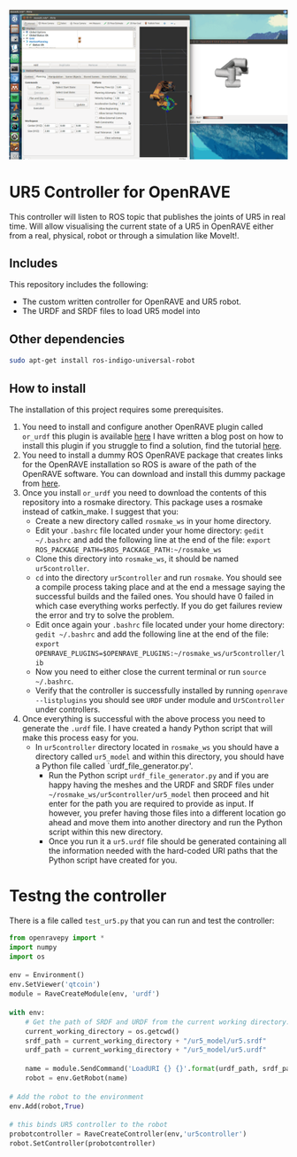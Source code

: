![Plugin Demo](repo_assets/demo.gif "Plugin Demo")

# UR5 Controller for OpenRAVE
This controller will listen to ROS topic that publishes the joints of UR5 in real time. Will allow visualising the current state
of a UR5 in OpenRAVE either from a real, physical, robot or through a simulation like MoveIt!.

## Includes
This repository includes the following:
- The custom written controller for OpenRAVE and UR5 robot.
- The URDF and SRDF files to load UR5 model into

## Other dependencies
```bash
sudo apt-get install ros-indigo-universal-robot
```

## How to install
The installation of this project requires some prerequisites.

1. You need to install and configure another OpenRAVE plugin called `or_urdf` this plugin is available [here](https://github.com/personalrobotics/or_urdf)
I have written a blog post on how to install this plugin if you struggle to find a solution, find the tutorial [here]().
2. You need to install a dummy ROS OpenRAVE package that creates links for the OpenRAVE installation so ROS is aware of the
path of the OpenRAVE software. You can download and install this dummy package from [here](https://github.com/papallas/ros_openrave).
3. Once you install `or_urdf` you need to download the contents of this repository into a rosmake directory. This package uses a
rosmake instead of catkin_make. I suggest that you:
   - Create a new directory called `rosmake_ws` in your home directory.
   - Edit your `.bashrc` file located under your home directory: `gedit ~/.bashrc` and add the following line at the end of the file: `export ROS_PACKAGE_PATH=$ROS_PACKAGE_PATH:~/rosmake_ws`
   - Clone this directory into `rosmake_ws`, it should be named `ur5controller`.
   - `cd` into the directory `ur5controller` and run `rosmake`. You should see a compile process taking place and at the end
   a message saying the successful builds and the failed ones. You should have 0 failed in which case everything works perfectly. If you do get failures review the error and try to solve the problem.
   - Edit once again your `.bashrc` file located under your home directory: `gedit ~/.bashrc` and add the following line at the end of the file: `export OPENRAVE_PLUGINS=$OPENRAVE_PLUGINS:~/rosmake_ws/ur5controller/lib`
   - Now you need to either close the current terminal or run `source ~/.bashrc`.
   - Verify that the controller is successfully installed by running `openrave --listplugins` you should see `URDF` under module and `Ur5Controller` under controllers.
4. Once everything is successful with the above process you need to generate the `.urdf` file. I have created a handy Python script that will make this process easy for you.
   - In `ur5controller` directory located in `rosmake_ws` you should have a directory called `ur5_model` and within this directory, you should have a Python file called `urdf_file_generator.py'.
     - Run the Python script `urdf_file_generator.py` and if you are happy having the meshes and the URDF and SRDF files under
     `~/rosmake_ws/ur5controller/ur5_model` then proceed and hit enter for the path you are required to provide as input. If however, you
     prefer having those files into a different location go ahead and move them into another directory and run the Python script
     within this new directory.
     - Once you run it a `ur5.urdf` file should be generated containing all the information needed with the hard-coded URI paths
     that the Python script have created for you.

# Testng the controller
There is a file called `test_ur5.py` that you can run and test the controller:

```python
from openravepy import *
import numpy
import os

env = Environment()
env.SetViewer('qtcoin')
module = RaveCreateModule(env, 'urdf')

with env:
    # Get the path of SRDF and URDF from the current working directory.
    current_working_directory = os.getcwd()
    srdf_path = current_working_directory + "/ur5_model/ur5.srdf"
    urdf_path = current_working_directory + "/ur5_model/ur5.urdf"

    name = module.SendCommand('LoadURI {} {}'.format(urdf_path, srdf_path))
    robot = env.GetRobot(name)

# Add the robot to the environment
env.Add(robot,True)

# this binds UR5 controller to the robot
probotcontroller = RaveCreateController(env,'ur5controller')
robot.SetController(probotcontroller)
```
